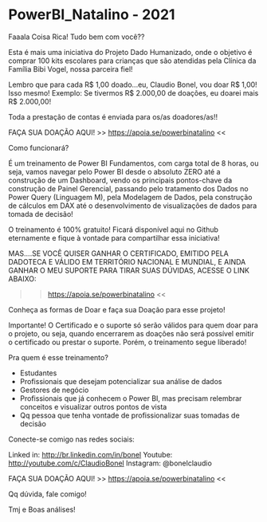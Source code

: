 # PowerBI_Natalino - 2021

Faaala Coisa Rica! Tudo bem com você??

Esta é mais uma iniciativa do Projeto Dado Humanizado, onde o objetivo é comprar 100 kits escolares para crianças que são atendidas pela Clínica da Família Bibi Vogel, nossa parceira fiel!

Lembro que para cada R$ 1,00 doado...eu, Claudio Bonel, vou doar R$ 1,00! Isso mesmo! Exemplo: Se tivermos R$ 2.000,00 de doações, eu doarei mais R$ 2.000,00!

Toda a prestação de contas é enviada para os/as doadores/as!!

FAÇA SUA DOAÇÃO AQUI! >> https://apoia.se/powerbinatalino << 

Como funcionará?

É um treinamento de Power BI Fundamentos, com carga total de 8 horas, ou seja, vamos navegar pelo Power BI desde o absoluto ZERO até a construção de um Dashboard, vendo os principais pontos-chave da construção de Painel Gerencial, passando pelo tratamento dos Dados no Power Query (Linguagem M), pela Modelagem de Dados, pela construção de cálculos em DAX até o desenvolvimento de visualizações de dados para tomada de decisão!

O treinamento é 100% gratuito! Ficará disponível aqui no Github eternamente e fique à vontade para compartilhar essa iniciativa!

MAS....SE VOCÊ QUISER GANHAR O CERTIFICADO, EMITIDO PELA DADOTECA E VÁLIDO EM TERRITÓRIO NACIONAL E MUNDIAL, E AINDA GANHAR O MEU SUPORTE PARA TIRAR SUAS DÚVIDAS, ACESSE O LINK ABAIXO:

>> https://apoia.se/powerbinatalino << 

Conheça as formas de Doar e faça sua Doação para esse projeto!

Importante! O Certificado e o suporte só serão válidos para quem doar para o projeto, ou seja, quando encerrarem as doações não será possível emitir o certificado ou prestar o suporte. Porém, o treinamento segue liberado!

Pra quem é esse treinamento?
- Estudantes
- Profissionais que desejam potencializar sua análise de dados
- Gestores de negócio
- Profissionais que já conhecem o Power BI, mas precisam relembrar conceitos e visualizar outros pontos de vista
- Qq pessoa que tenha vontade de profissionalizar suas tomadas de decisão

Conecte-se comigo nas redes sociais:

Linked in: http://br.linkedin.com/in/bonel
Youtube: http://youtube.com/c/ClaudioBonel
Instagram: @bonelclaudio

FAÇA SUA DOAÇÃO AQUI! >> https://apoia.se/powerbinatalino << 

Qq dúvida, fale comigo!

Tmj e Boas análises!

